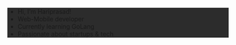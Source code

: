 <div style=" background-color: #2c2c2c;">
  <ul>
    <li>Hi, I’m Hariprasad!</li>
    <li>Web-Mobile developer </li>
    <li>Currently learning GoLang</li>
    <li>Passionate about startups & tech</li>
  </ul>
</div>
